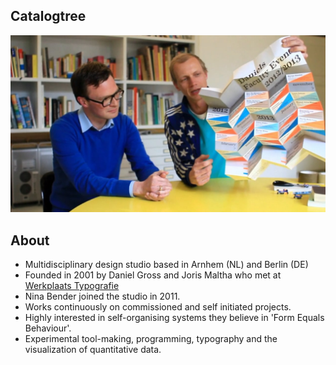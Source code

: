 ## Catalogtree ##

![illustrative images](./daniel-and-joris.jpg)

## About ##

- Multidisciplinary design studio based in Arnhem (NL) and Berlin (DE)
- Founded in 2001 by Daniel Gross and Joris Maltha who met at [Werkplaats Typografie](https://www.werkplaatstypografie.org/)
- Nina Bender joined the studio in 2011.
- Works continuously on commissioned and self initiated projects.
- Highly interested in self-organising systems they believe in 'Form Equals Behaviour'.
- Experimental tool-making, programming, typography and the visualization of quantitative data.
